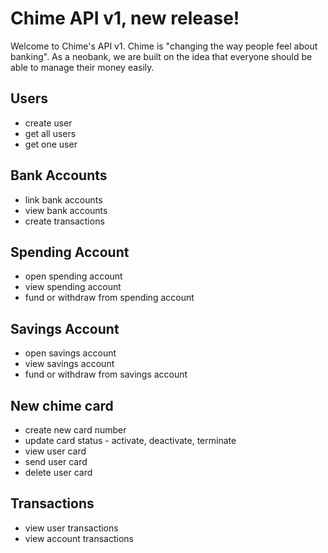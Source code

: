 # Chime API v1, new release! 

Welcome to Chime's API v1. Chime is "changing the way people feel about banking". As a neobank, we are built on the
idea that everyone should be able to manage their money easily. 

## Users 

* create user 
* get all users 
* get one user 

## Bank Accounts 

* link bank accounts 
* view bank accounts 
* create transactions 

## Spending Account 

* open spending account 
* view spending account 
* fund or withdraw from spending account 

## Savings Account 

* open savings account 
* view savings account 
* fund or withdraw from savings account 

## New chime card 

* create new card number 
* update card status - activate, deactivate, terminate 
* view user card 
* send user card 
* delete user card 

## Transactions 

* view user transactions 
* view account transactions 
